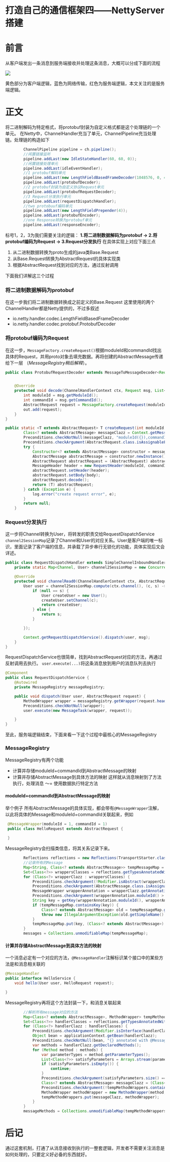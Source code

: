 # 打造自己的通信框架四——NettyServer搭建

# 前言
从客户端发出一条消息到服务端接收并处理这条消息，大概可以分成下面的流程

![](img/Netty-transfer.png)

黄色部分为客户端逻辑，蓝色为网络传输，红色为服务端逻辑，本文关注的是服务端逻辑。

# 正文
将二进制解码为特定格式，将protobuf封装为自定义格式都是这个处理链的一个单元。
在Netty中，ChannelHandler充当了单元，ChannelPipeline充当处理链。处理链的构造如下
```java
        ChannelPipeline pipeline = ch.pipeline();
        //闲置链接监听
        pipeline.addLast(new IdleStateHandler(60, 60, 0));
        //闲置链接处理单元
        pipeline.addLast(idleEventHandler);
        //1 protobuf解码单元
        pipeline.addLast(new LengthFieldBasedFrameDecoder(1048576, 0, 4, 0, 4));
        pipeline.addLast(protobufDecoder);
        //2 protobuf封装为自定义协议Request单元
        pipeline.addLast(protobufRequestDecoder);
        //3 Request分发执行单元
        pipeline.addLast(requestDispatchHandler);
        //two protobuuf编码单元
        pipeline.addLast(new LengthFieldPrepender(4));
        pipeline.addLast(protobufEncoder);
        //one Response转换为protobuf单元
        pipeline.addLast(responseEncoder);
```
标号1，2，3为我们需要关注的逻辑： **1.将二进制数据解码为protobuf -> 2.将protobuf编码为Request -> 3.Request分发执行**
在具体实现上对应下面三点
1. 从二进制数据转换为proto生成的java类Base.Request
2. 从Base.Request转换为AbstractRequest的具体实现类
3. 根据AbstractRequest找到对应的方法，通过反射调用

下面我们详解这三个过程


### 将二进制数据解码为protobuf
在这一步我们将二进制数据转换成之前定义的Base.Request
这里使用的两个ChannelHandler都是Netty提供的，不过多叙述
* io.netty.handler.codec.LengthFieldBasedFrameDecoder
* io.netty.handler.codec.protobuf.ProtobufDecoder

### 将protobuf编码为Request 
在这一步，`MessageFactory.createRequest()`根据moduleId和commandId找出具体的Request，并用proto对象去填充数据。再将创建的AbstractMessage传递给下一层
（*MessageRegistry稍后解释*）。
```java
public class ProtobufRequestDecoder extends MessageToMessageDecoder<Request> {


    @Override
    protected void decode(ChannelHandlerContext ctx, Request msg, List<Object> out) throws Exception {
        int moduleId = msg.getModuleId();
        int commandId = msg.getCommandId();
        AbstractRequest request = MessageFactory.createRequest(moduleId, commandId, msg.getData());
        out.add(request);
    }
}

public static <T extends AbstractRequest> T createRequest(int moduleId, int commandId, Object body) {
        Class<? extends AbstractMessage> messageClazz = Context.getMessageRegistry().getMessage(moduleId, commandId);
        Preconditions.checkNotNull(messageClazz, "moduleId({}),commandId({}) no relate Message", moduleId, commandId);
        Preconditions.checkArgument(AbstractRequest.class.isAssignableFrom(messageClazz));
        try {
            Constructor<? extends AbstractMessage> constructor = messageClazz.getConstructor();
            AbstractMessage abstractMessage = constructor.newInstance();
            AbstractRequest abstractRequest = (AbstractRequest) abstractMessage;
            MessageHeader header = new RequestHeader(moduleId, commandId);
            abstractRequest.setHeader(header);
            abstractRequest.setBody(body);
            abstractRequest.decode();
            return (T) abstractRequest;
        } catch (Exception e) {
            log.error("create request error", e);
        }
        return null;
    }
```


### Request分发执行 
这一步将Channel转换为User，将转发的职责交给RequestDispatchService
`channel2SessionMap`记录了Channel和User的对应关系。User是客户端的唯一标识，里面记录了客户端的信息，并承载了异步串行无锁化的功能，具体实现后文会详述。
```java
public class RequestDispatchHandler extends SimpleChannelInboundHandler<AbstractRequest> {
    private static Map<Channel, User> channel2SessionMap = new ConcurrentHashMap<>();

    @Override
    protected void channelRead0(ChannelHandlerContext ctx, AbstractRequest msg) throws Exception {
        User user = channel2SessionMap.compute(ctx.channel(), (c, s) -> {
            if (null == s) {
                User createUser = new User();
                createUser.setChannel(c);
                return createUser;
            } else {
                return s;
            }

        });

        Context.getRequestDispatchService().dispatch(user, msg);
    }
}
```
RequestDispatchService也很简单，找到AbstractRequest对应的方法，再通过反射调用去执行。
`user.execute(...)`将这条消息放到用户的消息队列去执行
```java
@Component
public class RequestDispatchService {
    @Autowired
    private MessageRegistry messageRegistry;

    public void dispatch(User user, AbstractRequest request) {
        MethodWrapper wrapper = messageRegistry.getWrapper(request.header().getModuleId(), request.header().getCommandId());
        Preconditions.checkNotNull(wrapper);
        user.execute(new MessageTask(wrapper, request));

    }
}
```
至此，服务端逻辑结束，下面来看一下这个过程中最核心的MessageRegistry

### MessageRegistry
MessageRegistry有两个功能
* 计算并存储moduleId+commandId到AbstractMessage的映射
* 计算并存储AbstractMessage到具体方法的映射
这样就从消息映射到了方法执行，处理消息 ～= 使用数据执行特定方法
#### moduleId+commandId到AbstractMessage的映射
举个例子
所有AbstractMessage的具体实现，都会带有`@MessageWrapper`注解，以此将具体的Message和moduleId+commandId关联起来，例如
```java
 @MessageWrapper(moduleId = 1, commandId = 1)
 public class HelloRequest extends AbstractRequest {
    
 }
```
MessageRegistry会扫描类信息，将其关系记录下来。
```java
        Reflections reflections = new Reflections(TransportStarter.class.getPackage().getName());
        //记录所有的Message
        Map<String, Class<? extends AbstractMessage>> tempMessageMap = new HashMap<>();
        Set<Class<?>> wrappersClasses = reflections.getTypesAnnotatedWith(MessageWrapper.class);
        for (Class<?> wrapperClazz : wrappersClasses) {
            Preconditions.checkArgument(!Modifier.isAbstract(wrapperClazz.getModifiers()), "{} illegal,@MessageWrapper annotated class can't be abstract", wrapperClazz.getSimpleName());
            Preconditions.checkArgument(AbstractMessage.class.isAssignableFrom(wrapperClazz), "{} illegal,@MessageWrapper annotated class must be sub type of AbstractCSMessage", wrapperClazz.getSimpleName());
            MessageWrapper wrapperAnnotation = wrapperClazz.getAnnotation(MessageWrapper.class);
            Preconditions.checkArgument(wrapperAnnotation.moduleId() > 0 && wrapperAnnotation.commandId() > 0);
            String key = getKey(wrapperAnnotation.moduleId(), wrapperAnnotation.commandId());
            if (tempMessageMap.containsKey(key)) {
                Class<? extends AbstractMessage> old = tempMessageMap.get(key);
                throw new IllegalArgumentException(old.getSimpleName() + " and " + wrapperClazz.getSimpleName() + " conflict,please check @MessageWrapper's moduleId and commandId");
            }
            tempMessageMap.put(key, (Class<? extends AbstractMessage>) wrapperClazz);
        }
        messages = Collections.unmodifiableMap(tempMessageMap);
```


#### 计算并存储AbstractMessage到具体方法的映射
一个消息必定有一个对应的方法，`@MessageHandler`注解标识某个接口中的某些方法是和消息相关联的


```java
@MessageHandler
public interface HelloService {
    void hello(User user, HelloRequest request);

}
```
MessageRegistry再将这个方法封装一下，和消息关联起来
```java
        //解析所有message对应的方法
        Map<Class<? extends AbstractMessage>, MethodWrapper> tempMethodWrappers = new HashMap<>();
        Set<Class<?>> handlerClasses = reflections.getTypesAnnotatedWith(MessageHandler.class, true);
        for (Class<?> handlerClazz : handlerClasses) {
            Preconditions.checkArgument(Modifier.isInterface(handlerClazz.getModifiers()), "{} illegal,@MessageHandler annotated class must be interface");
            Object bean = applicationContext.getBean(handlerClazz);
            Preconditions.checkNotNull(bean, "{} annotated with @MessageHandler but no instance");
            var methods = handlerClazz.getDeclaredMethods();
            for (Method method : methods) {
                var parameterTypes = method.getParameterTypes();
                List<Class<?>> satisfyParameters = Arrays.stream(parameterTypes).filter(AbstractMessage.class::isAssignableFrom).filter(type -> messages.containsValue(type)).collect(Collectors.toList());
                if (satisfyParameters.isEmpty()) {
                    continue;
                }
                Preconditions.checkArgument(satisfyParameters.size() == 1, "method {} signature illegal,parameters should only contain exactly one AbstractCSMessage", method);
                Class<? extends AbstractMessage> messageClazz = (Class<? extends AbstractMessage>) satisfyParameters.get(0);
                Preconditions.checkArgument(!tempMethodWrappers.containsKey(messageClazz), "parameter illegal,{} appear in different methods", messageClazz);
                MethodWrapper methodWrapper = new MethodWrapper(method, bean);
                tempMethodWrappers.put(messageClazz, methodWrapper);
            }
        }
        messageMethods = Collections.unmodifiableMap(tempMethodWrappers);
```

# 后记
通过这套机制，打通了从消息接收到执行的一整套逻辑，开发者不需要关注消息是如何处理的，只要定义好必备的东西就好。
